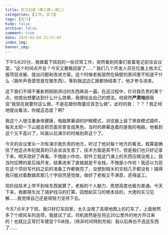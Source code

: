 ```yaml
---
title: 实习记录（第三周——周二）
categories: [工作, 实习]
tags: [实习]
hide: false
archive: false
comment: true
date: 2025-03-04 22:27:07
index_img:
banner_img:
---
```


<!-- more -->

  下午5点20分，我做着下班前的一些日常工作，突然看到同事们拿着笔记前往会议室。“这个时间点开会？今天又要晚回家了……”
我们几个开发人员在位置上依次汇报项目进展、提出问题和改进方案。这个时候老板居然在隔壁的房间里不知道干什么（我听声音感觉是在搬东西）。等到我这边汇报都快结束了，他才参与进来。

  这下我们不得不重新把刚刚讲过的东西再说一遍。在这过程中，针对我负责的某个点，他提出想要达到什么什么效果，我便给出自己的想法。他居然<b>严肃地</b>跟我说“我现在就要你这么做，不是在跟你商量应该怎么做”。此时的我：？？？我正经地提出看法，你就这态度？啊?

  我这个人很注重身体健康，电脑屏幕调的护眼模式，浏览器上装了黑夜模式插件，每天太阳一下山就会把页面背景变成黑色。当时的屏幕连着的是我的电脑，他看到这个又不高兴了，叫我以后演示的时候别弄这个了。

  今天的会议里头一次有演示我负责的地方，听过了他对每个地方的看法，我算是确信了他这点年纪就真的只会谈谈生意了，技术方面是真不行，但是我们也只好记录下来，明天改好了再看。不愧是小作坊，软件工程这门课上的东西压根没用上，我当时应聘的是后端开发，结果进来了直接就是干全栈，不愧是小作坊！我还以为现在这个项目写代码之前的准备工作都做完了，没想到相关的文档几乎都没有！搞得我只能对着数据库那几个字段凭感觉做，做好了老板又不满意，还得返工。

  现阶段技术上学不到啥东西就算了，老板的个人魅力、思想高度也极为普通。今天下来，我都萌生出了骑驴找马的打算。回想起实习的根本目的、大佬的实习见解……我觉得自己还是得努力坚持下去。

  今天7点半才下班，我只好打车回家，太久没用了高德地图上的打车了，上面居然多了个顺风车的选项，我就试了试，司机居然是在将近20公里外的地方开过来的！也就比正常打车便宜个5块钱，（除非时间特别充裕）我以后再也不选这东西了……